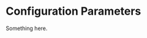 [title]: # (Configuration Parameters)
[tags]: # (XXX)
[priority]: # (1694)
# Configuration Parameters
Something here.
